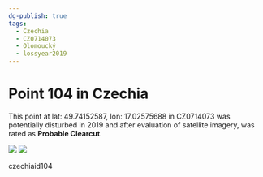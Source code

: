 ```yaml
---
dg-publish: true
tags:
  - Czechia
  - CZ0714073
  - Olomoucký
  - lossyear2019
---
```


# Point 104 in Czechia

This point at lat: 49.74152587, lon: 17.02575688 in CZ0714073 was potentially disturbed in 2019 and after evaluation of satellite imagery, was rated as **Probable Clearcut**.

<div class='juxtapose' data-showcredits='false'>
<img src='https://baserow-backend-production20240528124524339000000001.s3.amazonaws.com/user_files/H91HJp4kkoRftD7TlqSY3NAheLIQQvDL_e3d99d2d6652a218122736e47a93bae162bbde57a5427fee5b4c68078a5485ad.png' data-label='May 2017' />
<img src='https://baserow-backend-production20240528124524339000000001.s3.amazonaws.com/user_files/EQwfugfPpuwhaocqKA02ELHXlxUmfY3h_aa13b7fa3243217ce99ed871242a08e42189b5422c63da9fb030503ef4a06735.png' data-label='May 2020' />
</div>

czechiaid104